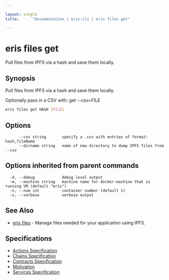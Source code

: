 ```yaml
---

layout: single
title:      "Documentation | eris:cli | eris files get"

---
```


# eris files get

Pull files from IPFS via a hash and save them locally.

## Synopsis

Pull files from IPFS via a hash and save them locally.

Optionally pass in a CSV with: get --csv=FILE

```bash
eris files get HASH [FILE]
```

## Options

```
      --csv string       specify a .csv with entries of format: hash,fileName
      --dirname string   name of new directory to dump IPFS files from --csv
```

## Options inherited from parent commands

```
  -d, --debug            debug level output
  -m, --machine string   machine name for docker-machine that is running VM (default "eris")
  -n, --num int          container number (default 1)
  -v, --verbose          verbose output
```

## See Also

* [eris files](/docs/documentation/cli/0.11.0/eris_files/)	 - Manage files needed for your application using IPFS.

## Specifications

* [Actions Specification](/docs/documentation/cli/0.11.0/actions_specification/)
* [Chains Specification](/docs/documentation/cli/0.11.0/chains_specification/)
* [Contracts Specification](/docs/documentation/cli/0.11.0/contracts_specification/)
* [Motivation](/docs/documentation/cli/0.11.0/motivation/)
* [Services Specification](/docs/documentation/cli/0.11.0/services_specification/)


